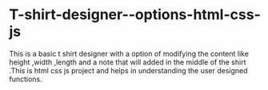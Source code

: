 # T-shirt-designer--options-html-css-js
This is a basic t shirt designer with a option of modifying the content like height ,width ,length  and a note that will added in the middle of the shirt .This is html css js project and helps in understanding the user designed functions.
